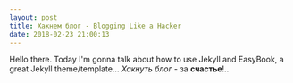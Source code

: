 ```yaml
---
layout: post
title: Хакнем блог - Blogging Like a Hacker
date: 2018-02-23 21:00:13
---
```


Hello there. Today I'm gonna talk about how to use Jekyll and EasyBook, a great Jekyll theme/template...
_Хакнуть блог_ - за __счастье__!..
